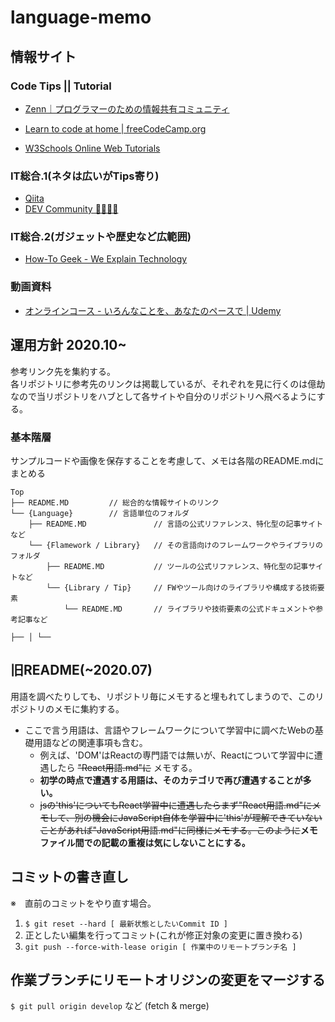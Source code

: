 # language-memo

## 情報サイト

### Code Tips || Tutorial

- [Zenn｜プログラマーのための情報共有コミュニティ](https://zenn.dev/)

- [Learn to code at home | freeCodeCamp.org](https://www.freecodecamp.org/)

- [W3Schools Online Web Tutorials](https://www.w3schools.com/)

### IT総合.1(ネタは広いがTips寄り)

- [Qiita](https://qiita.com/)
- [DEV Community 👩‍💻👨‍💻](https://dev.to/)

### IT総合.2(ガジェットや歴史など広範囲)

- [How-To Geek - We Explain Technology](https://www.howtogeek.com/)

### 動画資料

- [オンラインコース - いろんなことを、あなたのペースで | Udemy](https://www.udemy.com/)

## 運用方針 2020.10~

参考リンク先を集約する。  
各リポジトリに参考先のリンクは掲載しているが、それぞれを見に行くのは億劫なので当リポジトリをハブとして各サイトや自分のリポジトリへ飛べるようにする。

### 基本階層

サンプルコードや画像を保存することを考慮して、メモは各階のREADME.mdにまとめる

~~~
Top
├── README.MD         // 総合的な情報サイトのリンク
└── {Language}        // 言語単位のフォルダ
    ├── README.MD               // 言語の公式リファレンス、特化型の記事サイトなど
    └── {Flamework / Library}   // その言語向けのフレームワークやライブラリのフォルダ
        ├── README.MD           // ツールの公式リファレンス、特化型の記事サイトなど
        └── {Library / Tip}     // FWやツール向けのライブラリや構成する技術要素
            └── README.MD       // ライブラリや技術要素の公式ドキュメントや参考記事など

├── │ └──
~~~

## 旧README(~2020.07)

用語を調べたりしても、リポジトリ毎にメモすると埋もれてしまうので、このリポジトリのメモに集約する。  

- ここで言う用語は、言語やフレームワークについて学習中に調べたWebの基礎用語などの関連事項も含む。  
  - 例えば、'DOM'はReactの専門語では無いが、Reactについて学習中に遭遇したら ~~"React用語.md"に~~ メモする。  
  - **初学の時点で遭遇する用語は、そのカテゴリで再び遭遇することが多い。**  
  - ~~jsの'this'についてもReact学習中に遭遇したらまず"React用語.md"にメモして、別の機会にJavaScript自体を学習中に'this'が理解できていないことがあれば"JavaScript用語.md"に同様にメモする。このように~~**メモファイル間での記載の重複は気にしないことにする。**

## コミットの書き直し

※　直前のコミットをやり直す場合。

1. ``$ git reset --hard [ 最新状態としたいCommit ID ]``
2. 正としたい編集を行ってコミット(これが修正対象の変更に置き換わる)
3. ``git push --force-with-lease origin [ 作業中のリモートブランチ名 ]``

## 作業ブランチにリモートオリジンの変更をマージする

``$ git pull origin develop`` など (fetch & merge)
